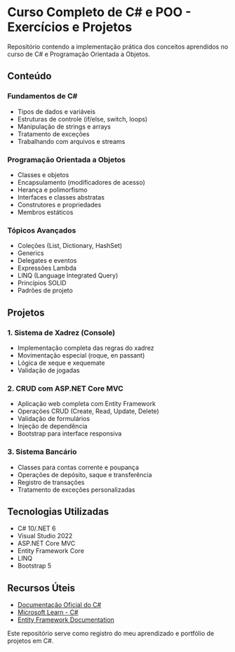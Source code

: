 # Curso Completo de C# e POO - Exercícios e Projetos

Repositório contendo a implementação prática dos conceitos aprendidos no curso de C# e Programação Orientada a Objetos.

## Conteúdo

### Fundamentos de C#

- Tipos de dados e variáveis
- Estruturas de controle (if/else, switch, loops)
- Manipulação de strings e arrays
- Tratamento de exceções
- Trabalhando com arquivos e streams

### Programação Orientada a Objetos

- Classes e objetos
- Encapsulamento (modificadores de acesso)
- Herança e polimorfismo
- Interfaces e classes abstratas
- Construtores e propriedades
- Membros estáticos

### Tópicos Avançados

- Coleções (List, Dictionary, HashSet)
- Generics
- Delegates e eventos
- Expressões Lambda
- LINQ (Language Integrated Query)
- Princípios SOLID
- Padrões de projeto

## Projetos

### 1. Sistema de Xadrez (Console)

- Implementação completa das regras do xadrez
- Movimentação especial (roque, en passant)
- Lógica de xeque e xequemate
- Validação de jogadas

### 2. CRUD com ASP.NET Core MVC

- Aplicação web completa com Entity Framework
- Operações CRUD (Create, Read, Update, Delete)
- Validação de formulários
- Injeção de dependência
- Bootstrap para interface responsiva

### 3. Sistema Bancário

- Classes para contas corrente e poupança
- Operações de depósito, saque e transferência
- Registro de transações
- Tratamento de exceções personalizadas

## Tecnologias Utilizadas

- C# 10/.NET 6
- Visual Studio 2022
- ASP.NET Core MVC
- Entity Framework Core
- LINQ
- Bootstrap 5

## Recursos Úteis

- [Documentação Oficial do C#](https://docs.microsoft.com/pt-br/dotnet/csharp/)
- [Microsoft Learn - C#](https://learn.microsoft.com/pt-br/dotnet/csharp/)
- [Entity Framework Documentation](https://docs.microsoft.com/pt-br/ef/)

Este repositório serve como registro do meu aprendizado e portfólio de projetos em C#.
